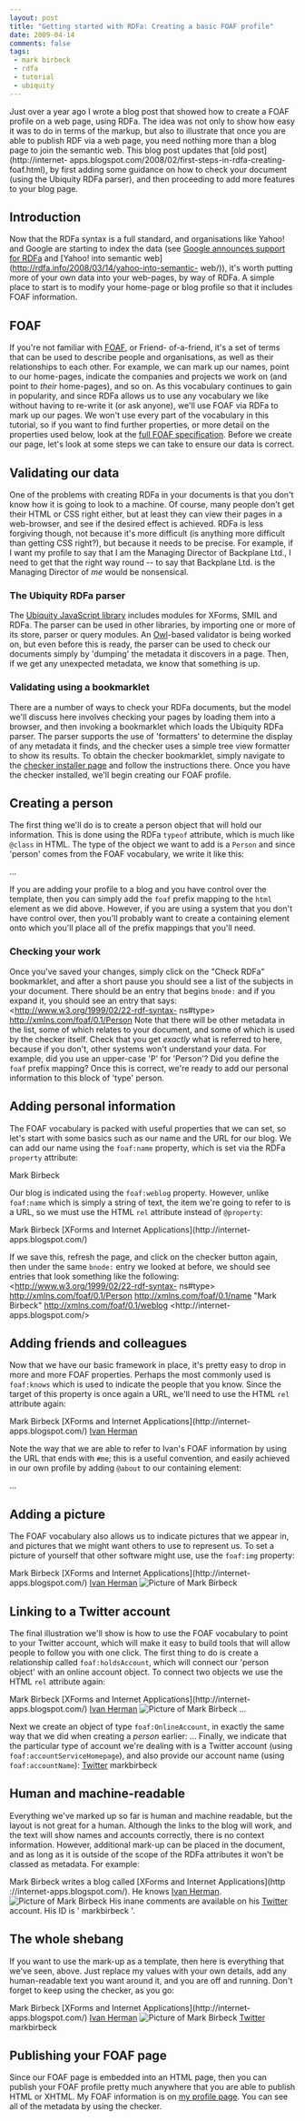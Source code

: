 ```yaml
---
layout: post
title: "Getting started with RDFa: Creating a basic FOAF profile"
date: 2009-04-14
comments: false
tags:
 - mark birbeck
 - rdfa
 - tutorial
 - ubiquity
---
```

Just over a year ago I wrote a blog post that showed how to create a FOAF
profile on a web page, using RDFa. The idea was not only to show how easy it
was to do in terms of the markup, but also to illustrate that once you are
able to publish RDF via a web page, you need nothing more than a blog page to
join the semantic web. This blog post updates that [old post](http://internet-
apps.blogspot.com/2008/02/first-steps-in-rdfa-creating-foaf.html), by first
adding some guidance on how to check your document (using the Ubiquity RDFa
parser), and then proceeding to add more features to your blog page.

<!-- more -->

## Introduction

Now that the RDFa syntax is a full standard, and organisations like Yahoo! and
Google are starting to index the data (see [Google announces support for
RDFa](http://rdfa.info/2009/05/12/google-announces-support-for-rdfa/) and
[Yahoo! into semantic web](http://rdfa.info/2008/03/14/yahoo-into-semantic-
web/)), it's worth putting more of your own data into your web-pages, by way
of RDFa. A simple place to start is to modify your home-page or blog profile
so that it includes FOAF information.

## FOAF

If you're not familiar with [FOAF](http://www.foaf-project.org/), or Friend-
of-a-friend, it's a set of terms that can be used to describe people and
organisations, as well as their relationships to each other. For example, we
can mark up our names, point to our home-pages, indicate the companies and
projects we work on (and point to _their_ home-pages), and so on. As this
vocabulary continues to gain in popularity, and since RDFa allows us to use
any vocabulary we like without having to re-write it (or ask anyone), we'll
use FOAF via RDFa to mark up our pages. We won't use every part of the
vocabulary in this tutorial, so if you want to find further properties, or
more detail on the properties used below, look at the [full FOAF
specification](http://xmlns.com/foaf/spec/). Before we create our page, let's
look at some steps we can take to ensure our data is correct.

## Validating our data

One of the problems with creating RDFa in your documents is that you don't
know how it is going to look to a machine. Of course, many people don't get
their HTML or CSS right either, but at least they can view their pages in a
web-browser, and see if the desired effect is achieved. RDFa is less forgiving
though, not because it's more difficult (is anything more difficult than
getting CSS right?), but because it needs to be precise. For example, if I
want my profile to say that I am the Managing Director of Backplane Ltd., I
need to get that the right way round -- to say that Backplane Ltd. is the
Managing Director of _me_ would be nonsensical.

### The Ubiquity RDFa parser

The [Ubiquity JavaScript library](http://ubiquity.googlecode.com) includes
modules for XForms, SMIL and RDFa. The parser can be used in other libraries,
by importing one or more of its store, parser or query modules. An
[Owl](http://en.wikipedia.org/wiki/Web_Ontology_Language)-based validator is
being worked on, but even before this is ready, the parser can be used to
check our documents simply by 'dumping' the metadata it discovers in a page.
Then, if we get any unexpected metadata, we know that something is up.

### Validating using a bookmarklet

There are a number of ways to check your RDFa documents, but the model we'll
discuss here involves checking your pages by loading them into a browser, and
then invoking a bookmarklet which loads the Ubiquity RDFa parser. The parser
supports the use of 'formatters' to determine the display of any metadata it
finds, and the checker uses a simple tree view formatter to show its results.
To obtain the checker bookmarklet, simply navigate to the [checker installer
page](http://ubiquity-rdfa.googlecode.com/svn/trunk/install-checker.html) and
follow the instructions there. Once you have the checker installed, we'll
begin creating our FOAF profile.

## Creating a person

The first thing we'll do is to create a person object that will hold our
information. This is done using the RDFa `typeof` attribute, which is much
like `@class` in HTML. The type of the object we want to add is a `Person` and
since 'person' comes from the FOAF vocabulary, we write it like this:

...

If you are adding your profile to a blog and you have control over the
template, then you can simply add the `foaf` prefix mapping to the `html`
element as we did above. However, if you are using a system that you don't
have control over, then you'll probably want to create a containing element
onto which you'll place all of the prefix mappings that you'll need.

### Checking your work

Once you've saved your changes, simply click on the "Check RDFa" bookmarklet,
and after a short pause you should see a list of the subjects in your
document. There should be an entry that begins `bnode:` and if you expand it,
you should see an entry that says:  <http://www.w3.org/1999/02/22-rdf-syntax-
ns#type> <http://xmlns.com/foaf/0.1/Person>  Note that there will be other
metadata in the list, some of which relates to your document, and some of
which is used by the checker itself. Check that you get _exactly_ what is
referred to here, because if you don't, other systems won't understand your
data. For example, did you use an upper-case 'P' for 'Person'? Did you define
the `foaf` prefix mapping? Once this is correct, we're ready to add our
personal information to this block of 'type' person.

## Adding personal information

The FOAF vocabulary is packed with useful properties that we can set, so let's
start with some basics such as our name and the URL for our blog. We can add
our name using the `foaf:name` property, which is set via the RDFa `property`
attribute:

Mark Birbeck

Our blog is indicated using the `foaf:weblog` property. However, unlike
`foaf:name` which is simply a string of text, the item we're going to refer to
is a URL, so we must use the HTML `rel` attribute instead of `@property`:

Mark Birbeck [XForms and Internet Applications](http://internet-
apps.blogspot.com/)

If we save this, refresh the page, and click on the checker button again, then
under the same `bnode:` entry we looked at before, we should see entries that
look something like the following:  <http://www.w3.org/1999/02/22-rdf-syntax-
ns#type> <http://xmlns.com/foaf/0.1/Person> <http://xmlns.com/foaf/0.1/name>
"Mark Birbeck" <http://xmlns.com/foaf/0.1/weblog> <http://internet-
apps.blogspot.com/>

## Adding friends and colleagues

Now that we have our basic framework in place, it's pretty easy to drop in
more and more FOAF properties. Perhaps the most commonly used is `foaf:knows`
which is used to indicate the people that you know. Since the target of this
property is once again a URL, we'll need to use the HTML `rel` attribute
again:

Mark Birbeck [XForms and Internet Applications](http://internet-
apps.blogspot.com/) [Ivan Herman](http://www.w3.org/People/Ivan/#me)

Note the way that we are able to refer to Ivan's FOAF information by using the
URL that ends with `#me`; this is a useful convention, and easily achieved in
our own profile by adding `@about` to our containing element:

...

## Adding a picture

The FOAF vocabulary also allows us to indicate pictures that we appear in, and
pictures that we might want others to use to represent us. To set a picture of
yourself that other software might use, use the `foaf:img` property:

Mark Birbeck [XForms and Internet Applications](http://internet-
apps.blogspot.com/) [Ivan Herman](http://www.w3.org/People/Ivan/#me) ![Picture
of Mark Birbeck](http://www.formsplayer.com/files/pictures/picture-11.jpg)

## Linking to a Twitter account

The final illustration we'll show is how to use the FOAF vocabulary to point
to your Twitter account, which will make it easy to build tools that will
allow people to follow you with one click. The first thing to do is create a
relationship called `foaf:holdsAccount`, which will connect our 'person
object' with an online account object. To connect two objects we use the HTML
`rel` attribute again:

Mark Birbeck [XForms and Internet Applications](http://internet-
apps.blogspot.com/) [Ivan Herman](http://www.w3.org/People/Ivan/#me) ![Picture
of Mark Birbeck](http://www.formsplayer.com/files/pictures/picture-11.jpg) ...

Next we create an object of type `foaf:OnlineAccount`, in exactly the same way
that we did when creating a _person_ earlier:  ...  Finally, we indicate that
the particular type of account we're dealing with is a Twitter account (using
`foaf:accountServiceHomepage`), and also provide our account name (using
`foaf:accountName`):  [Twitter](http://twitter.com/) markbirbeck

## Human and machine-readable

Everything we've marked up so far is human and machine readable, but the
layout is not great for a human. Although the links to the blog will work, and
the text will show names and accounts correctly, there is no context
information. However, additional mark-up can be placed in the document, and as
long as it is outside of the scope of the RDFa attributes it won't be classed
as metadata. For example:

Mark Birbeck writes a blog called [XForms and Internet Applications](http
://internet-apps.blogspot.com/). He knows [Ivan
Herman](http://www.w3.org/People/Ivan/#me).  ![Picture of Mark
Birbeck](http://www.formsplayer.com/files/pictures/picture-11.jpg) His inane
comments are available on his  [Twitter](http://twitter.com/) account. His ID
is ' markbirbeck '.

## The whole shebang

If you want to use the mark-up as a template, then here is everything that
we've seen, above. Just replace my values with your own details, add any
human-readable text you want around it, and you are off and running. Don't
forget to keep using the checker, as you go:

Mark Birbeck [XForms and Internet Applications](http://internet-
apps.blogspot.com/) [Ivan Herman](http://www.w3.org/People/Ivan/#me) ![Picture
of Mark Birbeck](http://www.formsplayer.com/files/pictures/picture-11.jpg)
[Twitter](http://twitter.com/) markbirbeck

## Publishing your FOAF page

Since our FOAF page is embedded into an HTML page, then you can publish your
FOAF profile pretty much anywhere that you are able to publish HTML or XHTML.
My FOAF information is on [my profile page](/profile/mark-birbeck). You can
see all of the metadata by using the checker.

